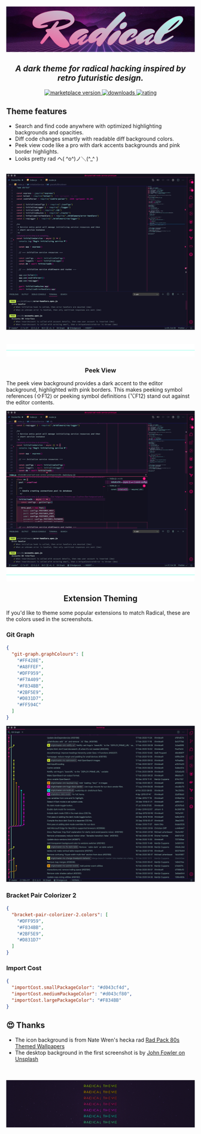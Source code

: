<br />
<div align="center">
  <img src="https://raw.githubusercontent.com/DHedgecock/radical-vscode/master/assets/radical.jpg" alt="VSCode Radical Theme" />
</div>

<h2 align="center">
  <em>A dark theme for radical hacking inspired by retro futuristic design.</em>
</h2>

<p align="center">
  <!-- marketplace version -->
  <a href="https://marketplace.visualstudio.com/items?itemName=dhedgecock.radical-vscode">
    <img alt="marketplace version" src="https://img.shields.io/vscode-marketplace/v/dhedgecock.radical-vscode.svg?maxAge=3600&style=for-the-badge&labelColor=1C1E26&color=72d4c2">
  </a>
  <!-- downloads -->
  <a href="https://marketplace.visualstudio.com/items?itemName=dhedgecock.radical-vscode">
    <img alt="downloads" src="https://img.shields.io/visual-studio-marketplace/d/dhedgecock.radical-vscode.svg?maxAge=3600&style=for-the-badge&labelColor=1C1E26&color=ff428e">
  </a>
  <!-- rating -->
  <a href="https://marketplace.visualstudio.com/items?itemName=dhedgecock.radical-vscode">
    <img alt="rating" src="https://img.shields.io/visual-studio-marketplace/stars/dhedgecock.radical-vscode.svg?maxAge=86400&style=for-the-badge&labelColor=1C1E26&color=864df8">
  </a>
</p>

## Theme features

- Search and find code anywhere with optimized highlighting backgrounds and
  opacities.
- Diff code changes smartly with readable diff background colors.
- Peek view code like a pro with dark accents backgrounds and pink border
  highlights.
- Looks pretty rad ヘ( ^o^)ノ＼(^\_^ )

<br />

<div align="center">
  <img
    src="https://raw.githubusercontent.com/DHedgecock/radical-vscode/master/assets/editor.jpg"
    role="presentation"
  />
</div>

<br />
<br />

<div align="center">
  <img
    src="https://raw.githubusercontent.com/DHedgecock/radical-vscode/master/assets/blue-hr.png"
    role="presentation"
  />
</div>

<h3 align="center">
  <strong>
    Peek View
  </strong>
</h3>

The peek view background provides a dark accent to the editor background,
highlighted with pink borders. This makes peeking symbol references (⇧F12) or
peeking symbol definitions (⌥F12) stand out against the editor contents.

<div align="center">
  <img
    src="https://raw.githubusercontent.com/DHedgecock/radical-vscode/master/assets/peek-view.jpg"
    role="presentation"
  />
</div>

<!-- <h3 align="center">
  <strong>
    Diff backgrounds
  </strong>
</h3>

Diff background color use a very low opacity for readability when using the diff
editor.

<div align="center">
  <img
    src="./assets/diff-colors.png"
    alt="Red and green backgrounds are readable"
  />
</div>

<h3 align="center">
  <strong>
    Highlighting
  </strong>
</h3>

<div align="center">
  <img
    src="./assets/blue-hr.png"
    role="presentation"
  />
</div>

Highlighting theming is intended to provide useful highlighting colors while
maintaining readability. Many of the highlights can occur at the same time, so
colors were chosen that could be overlain using opacities.

<div align="center">
  <img
    src="./assets/selection-colors.png"
    alt="current selection highlight is a light visible"
  />
  <img
    src="./assets/highlight-colors.png"
    alt="current find match highlight is visible"
  />
</div> -->

<div align="center">
  <img
    src="https://raw.githubusercontent.com/DHedgecock/radical-vscode/master/assets/blue-hr.png"
  />
</div>

<h2 align="center">
  <strong>
    Extension Theming
  </strong>
</h2>

If you'd like to theme some popular extensions to match Radical, these are the
colors used in the screenshots.

### Git Graph

```json
{
  "git-graph.graphColours": [
    "#FF428E",
    "#A8FFEF",
    "#DFF959",
    "#F7A409",
    "#F834BB",
    "#2BF5E9",
    "#D831D7",
    "#FF594C"
  ]
}
```

<div align="center">
  <img
    src="https://raw.githubusercontent.com/DHedgecock/radical-vscode/master/assets/git-graph.jpg"
    role="presentation"
  />
</div>

### Bracket Pair Colorizer 2

```json
{
  "bracket-pair-colorizer-2.colors": [
    "#DFF959",
    "#F834BB",
    "#2BF5E9",
    "#D831D7"
  ]
}
```

### Import Cost

```json
{
  "importCost.smallPackageColor": "#d043cf4d",
  "importCost.mediumPackageColor": "#d043cf80",
  "importCost.largePackageColor": "#F834BB"
}
```

## 😍 Thanks

- The icon background is from Nate Wren's hecka rad
  [Rad Pack 80s Themed Wallpapers](https://natewren.com/rad-pack-80s-themed-hd-wallpapers/)
- The desktop background in the first screenshot is by
  [John Fowler on Unsplash](https://unsplash.com/photos/RsRTIofe0HE)

<br />
<br />

<div align="center">
  <img src="https://raw.githubusercontent.com/DHedgecock/radical-vscode/master/assets/neons.png" role="presentation" />
</div>

